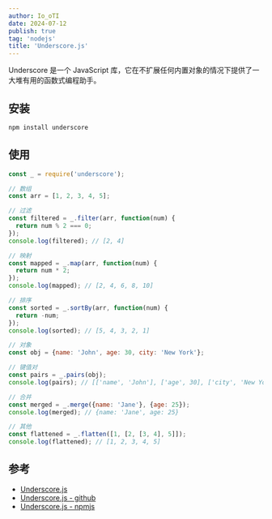 ```yaml
---
author: Io_oTI
date: 2024-07-12
publish: true
tag: 'nodejs'
title: 'Underscore.js'
---
```


Underscore 是一个 JavaScript 库，它在不扩展任何内置对象的情况下提供了一大堆有用的函数式编程助手。

## 安装

```bash
npm install underscore
```

## 使用

```javascript
const _ = require('underscore');

// 数组
const arr = [1, 2, 3, 4, 5];

// 过滤
const filtered = _.filter(arr, function(num) {
  return num % 2 === 0;
});
console.log(filtered); // [2, 4]

// 映射
const mapped = _.map(arr, function(num) {
  return num * 2;
});
console.log(mapped); // [2, 4, 6, 8, 10]

// 排序
const sorted = _.sortBy(arr, function(num) {
  return -num;
});
console.log(sorted); // [5, 4, 3, 2, 1]

// 对象
const obj = {name: 'John', age: 30, city: 'New York'};

// 键值对
const pairs = _.pairs(obj);
console.log(pairs); // [['name', 'John'], ['age', 30], ['city', 'New York']]

// 合并
const merged = _.merge({name: 'Jane'}, {age: 25});
console.log(merged); // {name: 'Jane', age: 25}

// 其他
const flattened = _.flatten([1, [2, [3, 4], 5]]);
console.log(flattened); // [1, 2, 3, 4, 5]
```

## 参考

- [Underscore.js](http://underscorejs.org/)
- [Underscore.js - github](https://github.com/jashkenas/underscore)
- [Underscore.js - npmjs](https://www.npmjs.com/package/underscore)
